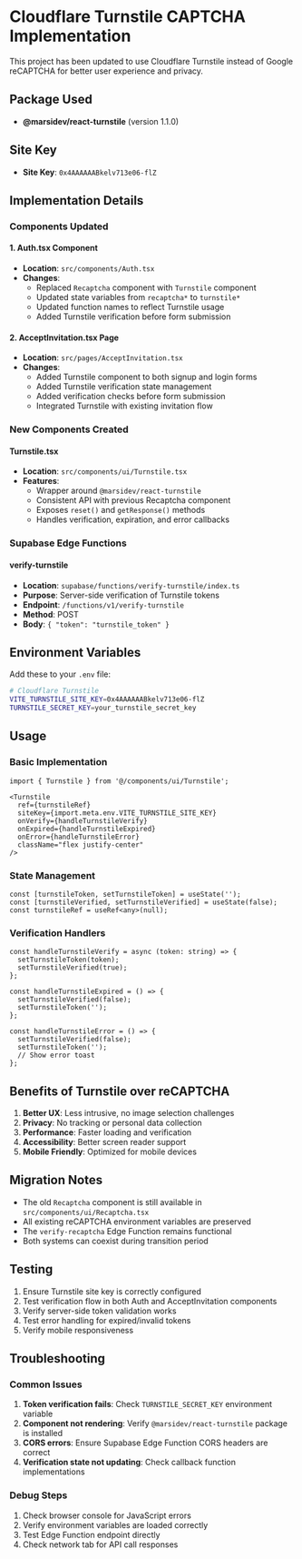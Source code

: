 # Cloudflare Turnstile CAPTCHA Implementation

This project has been updated to use Cloudflare Turnstile instead of Google reCAPTCHA for better user experience and privacy.

## Package Used
- **@marsidev/react-turnstile** (version 1.1.0)

## Site Key
- **Site Key**: `0x4AAAAAABkelv713e06-flZ`

## Implementation Details

### Components Updated

#### 1. Auth.tsx Component
- **Location**: `src/components/Auth.tsx`
- **Changes**:
  - Replaced `Recaptcha` component with `Turnstile` component
  - Updated state variables from `recaptcha*` to `turnstile*`
  - Updated function names to reflect Turnstile usage
  - Added Turnstile verification before form submission

#### 2. AcceptInvitation.tsx Page
- **Location**: `src/pages/AcceptInvitation.tsx`
- **Changes**:
  - Added Turnstile component to both signup and login forms
  - Added Turnstile verification state management
  - Added verification checks before form submission
  - Integrated Turnstile with existing invitation flow

### New Components Created

#### Turnstile.tsx
- **Location**: `src/components/ui/Turnstile.tsx`
- **Features**:
  - Wrapper around `@marsidev/react-turnstile`
  - Consistent API with previous Recaptcha component
  - Exposes `reset()` and `getResponse()` methods
  - Handles verification, expiration, and error callbacks

### Supabase Edge Functions

#### verify-turnstile
- **Location**: `supabase/functions/verify-turnstile/index.ts`
- **Purpose**: Server-side verification of Turnstile tokens
- **Endpoint**: `/functions/v1/verify-turnstile`
- **Method**: POST
- **Body**: `{ "token": "turnstile_token" }`

## Environment Variables

Add these to your `.env` file:

```bash
# Cloudflare Turnstile
VITE_TURNSTILE_SITE_KEY=0x4AAAAAABkelv713e06-flZ
TURNSTILE_SECRET_KEY=your_turnstile_secret_key
```

## Usage

### Basic Implementation
```tsx
import { Turnstile } from '@/components/ui/Turnstile';

<Turnstile
  ref={turnstileRef}
  siteKey={import.meta.env.VITE_TURNSTILE_SITE_KEY}
  onVerify={handleTurnstileVerify}
  onExpired={handleTurnstileExpired}
  onError={handleTurnstileError}
  className="flex justify-center"
/>
```

### State Management
```tsx
const [turnstileToken, setTurnstileToken] = useState('');
const [turnstileVerified, setTurnstileVerified] = useState(false);
const turnstileRef = useRef<any>(null);
```

### Verification Handlers
```tsx
const handleTurnstileVerify = async (token: string) => {
  setTurnstileToken(token);
  setTurnstileVerified(true);
};

const handleTurnstileExpired = () => {
  setTurnstileVerified(false);
  setTurnstileToken('');
};

const handleTurnstileError = () => {
  setTurnstileVerified(false);
  setTurnstileToken('');
  // Show error toast
};
```

## Benefits of Turnstile over reCAPTCHA

1. **Better UX**: Less intrusive, no image selection challenges
2. **Privacy**: No tracking or personal data collection
3. **Performance**: Faster loading and verification
4. **Accessibility**: Better screen reader support
5. **Mobile Friendly**: Optimized for mobile devices

## Migration Notes

- The old `Recaptcha` component is still available in `src/components/ui/Recaptcha.tsx`
- All existing reCAPTCHA environment variables are preserved
- The `verify-recaptcha` Edge Function remains functional
- Both systems can coexist during transition period

## Testing

1. Ensure Turnstile site key is correctly configured
2. Test verification flow in both Auth and AcceptInvitation components
3. Verify server-side token validation works
4. Test error handling for expired/invalid tokens
5. Verify mobile responsiveness

## Troubleshooting

### Common Issues

1. **Token verification fails**: Check `TURNSTILE_SECRET_KEY` environment variable
2. **Component not rendering**: Verify `@marsidev/react-turnstile` package is installed
3. **CORS errors**: Ensure Supabase Edge Function CORS headers are correct
4. **Verification state not updating**: Check callback function implementations

### Debug Steps

1. Check browser console for JavaScript errors
2. Verify environment variables are loaded correctly
3. Test Edge Function endpoint directly
4. Check network tab for API call responses
